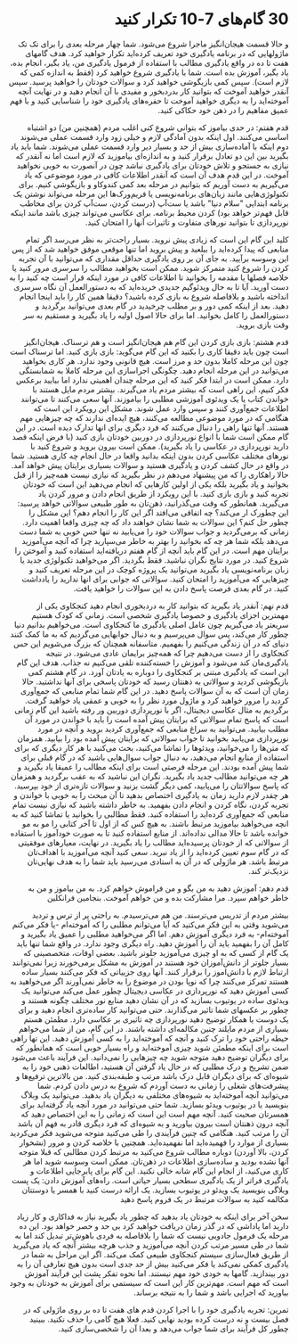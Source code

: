 <div dir='rtl'>

<h1>30
گام‌های 7-10
تکرار کنید
  </h1>
  <p>و حالا قسمت هیجان‌انگیز ماجرا شروع می‌شود. شما چهار مرحله بعدی را برای تک تک ماژولهایی که در برنامه یادگیری خود تعریف کرده‌اید تکرار خواهید کرد. هدف گامهای هفت تا ده در واقع یادگیری مطالب با استفاده از فرمول یادگیری من، یاد بگیر، انجام بده، یاد بگیر، آموزش بده است. شما با یادگیری شروع خواهید کرد (فقط به اندازه کمی که لازم است). سپس کمی بازیگوشی خواهید کرد و سوالات خودتان را خواهید پرسید. سپس آنقدر خواهید آموخت که بتوانید کار بدردبخور و مفیدی با آن انجام دهید و در نهایت آنچه آموخته‌اید را به دیگری خواهید آموخت تا حفره‌های یادگیری خود را شناسایی کنید و با فهم عمیق مفاهیم را در ذهن خود حکاکی کنید.

قدم هفتم: در حدی بیاموز که بتوانی شروع کنی
اغلب مردم (همچنین من) دو اشتباه اساسی می‌کنند. اول اینکه بدون آمادگی لازم و خیلی زود وارد قسمت عملی می‌شوند دوم اینکه با آماده‌سازی بیش از حد و بسیار دیر وارد قسمت عملی می‌شوند. شما باید یاد بگیرید بین این دو تعادل برقرار کنید و به اندازه‌ای بیاموزید که لازم است اما نه آنقدر که نیازی به جستجو و تلاش خودتان برای یادگیری نباشد چون در آنصورت به خوبی نخواهید آموخت.
در این قدم هدف آن است که آنقدر اطلاعات کافی در مورد موضوعی که یاد می‌گیریم به دست آوریم که بتوانیم در مرحله بعد کمی کندوکاو و بازیگوشی کنیم. برای تکنولوژی‌هایی مانند زبان‌های برنامه‌نویسی یا فریم‌ورک‌ها این مرحله می‌تواند نوشتن یک برنامه ابتدایی "سلام دنیا" باشد یا ست‌آپ (درست کردن، ست‌آپ کردن برای مخاطب قابل فهم‌تر خواهد بود) کردن محیط برنامه. برای عکاسی می‌تواند چیزی باشد مانند اینکه نورپردازی تا بتوانید نورهای متفاوت و تاثیرات آنها را امتحان کنید.

کلید این گام این است که زیادی پیش نروید. بسیار راحت‌تر به نظر می‌رسد اگر تمام منابعی که پیدا کرده‌اید را ببلعید و پیش بروید اما تنها موقعی موفق خواهید شد که از پس این وسوسه برآیید. به جای آن بر روی یادگیری حداقل مقداری که می‌توانید با آن تجربه کردن را شروع کنید متمرکز شوید. ممکن است بخواهید مطالب را سرسری مرور کنید یا خلاصه فصلها یا مقدمه را بخوانید تا اطلاعات کافی در مورد اینکه قرار است چه کنید را به دست آورید.
آیا تا به حال ویدئوگیم جدیدی خریده‌اید که به دستورالعمل آن نگاه سرسری انداخته باشید و بلافاصله شروع به بازی کرده باشید؟ دقیقا همین کار را باید اینجا انجام دهید. بعد از اینکه کمی دور و بر مطلب چرخیدید در گام بعدی می‌توانید برگردید و دستورالعمل را کامل بخوانید. اما برای حالا اصول اولیه را یاد بگیرید و مستقیم به سر وقت بازی بروید.





قدم هشتم: بازی بازی کردن
این گام هم هیجان‌انگیز است و هم ترسناک. هیجان‌انگیز است چون باید دقیقا کاری را بکنید که این گام می‌گوید: بازی بازی کنید. اما ترسناک است چون این مرحله کاملا بدون حد و مرز است. هیچ قانونی وجود ندارد. هر کاری بخواهید می‌توانید در این مرحله انجام دهید. چگونگی اجراسازی این مرحله کاملا به شمابستگی دارد. 
ممکن است در ابتدا فکر کنید که این مرحله چندان اهمیتی ندارد اما بیایید برعکس فکر کنیم، این راهی است که بیشتر مردم یاد می‌گیرند. بیشتر مردم مایل هستند با خواندن کتاب یا یک ویدئوی آموزشی مطلبی را بیاموزند. آنها سعی می‌کنند تا می‌توانند اطلاعات جمع‌آوری کنند و سپس وارد عمل شوند. مشکل این رویکرد این است که هنگامی که در مورد موضوعی مطالعه می‌کنند، هیچ ایده‌ای ندارند که چه چیزهایی مهم هستند. آنها تنها راهی را دنبال می‌کنند که فرد دیگری برای انها تدارک دیده است.
در این گام ممکن است شما با انواع نورپردازی در دوربین خودتان بازی کنید (با فرض اینکه قصد دارید نورپردازی در عکاسی را یاد بگیرید). ممکن است بیرون بروید و شروع کنید با نورهای مختلف عکاسی کردن بدون اینکه بدانید واقعا در حال انجام چه کاری هستید. شما در واقع در حال کشف کردن و یادگیری هستید و سوالات بسیاری برایتان پیش خواهد آمد.
حالا راهکاری را که من پیشنهاد می‌دهم در نظر بگیرید که نیازی نیست همه‌چیز را از قبل بخوانید و یاد بگیرید بلکه یکی از اولین کارهایی که انجام می‌دهید این است که خودتان تجربه کنید و بازی بازی کنید. با این رویکرد از طریق انجام دادن و مرور کردن یاد می‌گیرید. همانطور که وقت می‌گذرانید، ذهن‌تان به طور طبیعی سوالاتی خواهد پرسید: این چطورک ار می‌کند؟ چه اتفاقی می‌افتد اگر این کار را انجام دهم؟ این مشکل را چطور حل کنم؟ این سوالات به شما نشان خواهند داد که چه چیزی واقعا اهمیت دارد. زمانی که برمی‌گردید و جواب سوالات خود را می‌یابید نه تنها حس خوبی به شما دست می‌دهد بلکه شما هر چه که بخوانید را بهتر به خاطر می‌سپارید چرا که آنچه می‌آموزید برایتان مهم است.
در این گام باید آنچه از گام هفتم دریافته‌اید استفاده کنید و آموختن را شروع کنید. در مورد نتایج نگران نباشید. فقط بگردید. اگر می‌خواهید تکنولوژی جدید یا زبان برنامه‌نویسی یاد بگیرید می‌توانید یک پروژه کوچک در این مرحله تعریف کنید و چیزهایی که می‌آموزید را امتحان کنید. سوالاتی که جوابی برای انها ندارید را یادداشت کنید. در گام بعدی فرصت پاسخ دادن به این سوالات را خواهید یافت.

قدم نهم: آنقدر یاد بگیرید که بتوانید کار به دردبخوری انجام دهید
کنجکاوی یکی از مهمترین اجزای یادگیری و خصوصا یادگیری شخصی است. زمانی که کودک هستیم سریعتر یاد می‌گیریم چون عامل اصلی یادگیری ما کنجکاوی است. می‌خواهیم بدانیم دنیا چطور کار می‌کند، پس سوال می‌پرسیم و به دنبال جوابهایی می‌گردیم که به ما کمک کنند دنیای که در آن زندگی می‌کنیم را بفهمیم. متاسفانه همچنان که بزرگ می‌شویم این حس کنجکاوی را از دست می‌دهیم چرا که همه‌چیز برایمان عادی می‌شود. در نتیجه یادگیری‌مان کند می‌شود و آموزش را خسته‌کننده تلقی می‌کنیم نه جذاب.
هدف این گام این است که یادگیری مبتنی بر کنجکاوی را دوباره به یادتان آورد. در گام هشتم کمی بازیگوشی کردید و سوالاتی به ذهنتان رسید که خودتان پاسخی برای آنها نداشتید. حالا زمان آن است که به آن سوالات پاسخ دهید. در این گام شما تمام منابعی که جمع‌آوری کردید را مرور خواهید کرد و ماژول مورد نظر را به خوبی و عمقی یاد خواهید گرفت.
برگردیم به مثال عکاسی دیجیتال، اگر با نورپردازی دوربین ور رفته باشید این گام زمانی است که پاسخ تمام سوالاتی که برایتان پیش آمده است را باید با خواندن در مورد آن مطلب بیابید. می‌توانید به سراغ منابعی که جمع‌آوری کردید بروید و آنچه در مورد نورپردازی می‌یابید بخوانید تا جواب سوالاتی که برایتان پیش آمده بود را بیابید.
همزمان که متن‌ها را می‌خوانید، ویدئوها را تماشا می‌کنید، بحث می‌کنید با هر کار دیگری که برای استفاده از منابع انجام می‌دهید، به دنبال جواب سوال‌هایی باشید که در گام قبلی برای شما پیش آمده بودند. این مرحله فرصتی است برای اینکه مطالب را عمیقا یاد بگیرید و هر چه می‌توانید مطالب جدید یاد بگیرید.
نگران این نباشید که به عقب برگردید و همزمان که پاسخ سوالاتتان را می‌یابید، کمی دیگر گشت بزنید و سوالات تازه‌تری از خود بپرسید. هر چقدر لازم دارید زمان به یادگیری اختصاص بدهید تا آن مبحث را به خوبی با خواندن و تجربه کردن، نگاه کردن و انجام دادن بفهمید.
به خاطر داشته باشید که نیازی نیست تمام منابعی که جمع‌آوری کرده‌اید را استفاده کنید. فقط مطالبی را بخوانید یا تماشا کنید که به انچه می‌خواهید بیاموزید مرتبط باشند. به هیچ کس که از اول تا آخر کتابی را مو به مو خوانده باشد تا حالا مدالی نداده‌اند. از منابع استفاده کنید تا به صورت خودآموز با استفاده از سوالاتی که از خودتان پرسیده‌اید مطالب را یاد بگیرید.
در نهایت، معیارهای موفقیتی که در گام سوم تعیین کرده‌اید را از یاد نبرید. سعی کنید آنچه می‌آموزید با اهداف‌تان مرتبط باشد. هر ماژولی که در آن به استادی می‌رسید باید شما را به هدف نهایی‌تان نزدیک‌تر کند.

قدم دهم: آموزش دهید
به من بگو و من فراموش خواهم کرد. به من بیاموز و من به خاطر خواهم سپرد. مرا مشارکت بده و من خواهم آموخت. بنجامین فرانکلین

بیشتر مردم از تدریس می‌ترسند. من هم می‌ترسیدم. به راحتی پر از ترس و تردید می‌شوید وقتی به این فکر می‌کنید که آیا می‌توانم مطلبی را که آموخته‌ام -یا فکر می‌کنم آموخته‌ام- به فرد دیگری آموزش دهم. اما اگر می‌خواهید مطلبی را عمیق یاد بگیرید و کامل آن را بفهمید باید آن را آموزش دهید. راه دیگری وجود ندارد.
در واقع شما تنها باید یک گام از کسی که به او چیزی می‌آموزید جلوتر باشید. بعضی اوقات، متخصصینی که بسیار جلوتر از دانش‌آموزان خود هستند در آموزش به مشکل برمی‌خورند زیرا نمی‌توانند ارتباط لازم با دانش‌اموز را برقرار کنند. آنها روی جزییاتی که فکر می‌کنند بسیار ساده هستند تمرکز می‌کنند چرا که نوپا بودن در موضوع را به خاطر نمی‌آورند
اگر می‌خواهید به کسی آموزش دهید که نورپردازی در عکاسی دیجیتال چطور عمل می‌کند می‌توانید یک ویدئوی ساده در یوتیوب بسازید که در آن نشان دهید منابع نور مختلف چگونه هستند و چطور بر عکسهای شما تاثیر می‌گذارند.  حتی می‌توانید کار ساده‌تری انجام دهید و برای یک دوست یا همکار توضیح دهید نورپردازی چه تاثیری بر عکاسی دارد. مطمئن هستم بسیاری از مردم مایلند چنین مکالمه‌ای داشته باشند.
در این گام، من از شما می‌خواهم حیطه راحتی خود را ترک کنید و آنچه که آموخته‌اید را به کسی آموزش دهید. این تها راهی است برای اینکه مطمئن شوید چیزی آموخته‌اید و راه بسیار خوبی است که همانطور که برای دیگران توضیح دهید متوجه شوید چه چیزهایی را نمی‌دانید. این فرآیند باعث می‌شود ضمن تشریح و درک مطلبی که در حال یاد گرفتن آن هستید، اطالعات ذهنی خود را به شیوه‌ای که برای دیگران قابل درک باشد مرتب و طبقه‌بندی کنید. من بالاترین ترفیع‌ها و پیشرفت‌های شغلی را زمانی به دست آوردم که شروع به درس دادن کردم.
شما می‌توانید آنچه آموخته‌اید به شیوه‌های مختلفی به دیگران یاد بدهید. می‌توانید یک وبلاگ بنویسید یا در یوتیوب ویدئو بسازید. شما حتی می‌توانید در مورد آنچه یاد گرفته‌اید برای همسرتان صحبت کنید. آنچه مهم است این است که زمانی را به این اختصاص دهید که آنچه درون ذهنتان است بیرون بیاورید و به شیوه‌ای که فرد دیگری قادر به فهم آن باشد آن را مرتب کنید. هنگامی که چنین فرآیندی را طی می‌کنید متوجه می‌شوید فکر می‌کردید بسیاری از موارد را فهمیده‌اید اما نفهمیده‌اید. همچنین با خلاصه کردن و مرور (نشخوار کردن، بالا آوردن) دوباره مطالب شروع می‌کنید به مرتبط کردن مطالبی که قبلا متوجه آنها نشده بودید و ساده‌سازی اطلاعات در ذهن‌تان.
ممکن است وسوسه شوید اما هر کاری می‌کنید، از انجام این گام شانه خالی نکنید. این گام برای پابرجایی اطلاعات و یادگیری فراتر از یک یادگیری سطحی بسیار حیاتی است.
راه‌های آموزش دادن:
یک پست وبلاگی بنویسید
یک ویدئو در یوتیوب بسازید.
یک ارائه درست کنید
با همسر یا دوستتان مکالمه کنید
به سوالات مرتبط در یک فروم پاسخ دهید

سخن آخر
برای اینکه به خودتان یاد بدهید که چطور یاد بگیرید نیاز به فداکاری و کار زیاد دارید اما پاداشی که در گذر زمان دریافت خواهید کرد بی حد و حصر خواهد بود. این ده مرحله یک فرمول جادویی نیست که شما را بلافاصله به فردی باهوش‌تر تبدیل کند اما به شما در طی مسیر مرتب کردن آنچه می‌آموزید و جذب هرچه بیشتر آنچه که یاد می‌گیرید از طریق فعال‌سازی سیستم کنجکاوی طبیعی کمک می‌کند.
اگر این مراحل به شما در یادگیری کمکی نمی‎‌کند یا فکر می‌کنید بیش از حد جدی است بدون هیچ تعارفی آن را به دور بیندازید. گامها به خودی خود مهم نیستند. اما نحوه تفکر پشت این فرآیند آموزش است که مهم است.  مهم‌ترین کار این است که سیستمی برای آموزش به خودتان به وجود بیاورید که اجرایی باشد و شما را به نتیجه برساند.
	
تمرین:
تجربه یادگیری خود را با اجرا کردن قدم های هفت تا ده بر روی ماژولی که در فصل بیست و نه درست کرده بودید نهایی کنید.
فعلا هیچ گامی را حذف نکنید. ببینید چطور کل فرآیند برای شما جواب می‌دهد و بعدا آن را شخصی‌سازی کنید.



</p>
</div>
